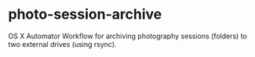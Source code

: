 # photo-session-archive
OS X Automator Workflow for archiving photography sessions (folders) to two external drives (using rsync).
